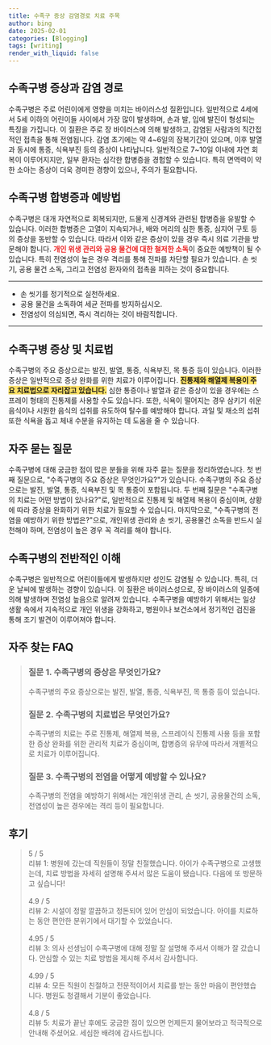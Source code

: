 ```yaml
---
title: 수족구 증상 감염경로 치료 주목
author: bing
date: 2025-02-01
categories: [Blogging]
tags: [writing]
render_with_liquid: false
---
```



<h2 id='수족구병_증상과_감염경로'>수족구병 증상과 감염 경로</h2>

<p>수족구병은 주로 어린이에게 영향을 미치는 바이러스성 질환입니다. 일반적으로 4세에서 5세 이하의 어린이들 사이에서 가장 많이 발생하며, 손과 발, 입에 발진이 형성되는 특징을 가집니다. 이 질환은 주로 장 바이러스에 의해 발생하고, 감염된 사람과의 직간접적인 접촉을 통해 전염됩니다. 감염 초기에는 약 4~6일의 잠복기간이 있으며, 이후 발열과 동시에 통증, 식욕부진 등의 증상이 나타납니다. 일반적으로 7~10일 이내에 자연 회복이 이루어지지만, 일부 환자는 심각한 합병증을 경험할 수 있습니다. 특히 면역력이 약한 소아는 증상이 더욱 경미한 경향이 있으나, 주의가 필요합니다.</p>

<h2 id='수족구병_합병증과_예방법'>수족구병 합병증과 예방법</h2>

<p>수족구병은 대개 자연적으로 회복되지만, 드물게 신경계와 관련된 합병증을 유발할 수 있습니다. 이러한 합병증은 고열이 지속되거나, 배와 머리의 심한 통증, 심지어 구토 등의 증상을 동반할 수 있습니다. 따라서 이와 같은 증상이 있을 경우 즉시 의료 기관을 방문해야 합니다. <b><span style="color: #ee2323;">개인 위생 관리와 공용 물건에 대한 철저한 소독</span></b>이 중요한 예방책이 될 수 있습니다. 특히 전염성이 높은 경우 격리를 통해 전파를 차단할 필요가 있습니다. 손 씻기, 공용 물건 소독, 그리고 전염성 환자와의 접촉을 피하는 것이 중요합니다.</p>

<hr />

<ul>
    <li>손 씻기를 정기적으로 실천하세요.</li>
    <li>공용 물건을 소독하여 세균 전파를 방지하십시오.</li>
    <li>전염성이 의심되면, 즉시 격리하는 것이 바람직합니다.</li>
</ul>

<hr />

<h2 id='수족구병_증상및_치료법'>수족구병 증상 및 치료법</h2>

<p>수족구병의 주요 증상으로는 발진, 발열, 통증, 식욕부진, 목 통증 등이 있습니다. 이러한 증상은 일반적으로 증상 완화를 위한 치료가 이루어집니다. <b><span style="background-color: #ffe066;">진통제와 해열제 복용이 주요 치료법으로 자리잡고 있습니다.</span></b> 심한 통증이나 발열과 같은 증상이 있을 경우에는 스프레이 형태의 진통제를 사용할 수도 있습니다. 또한, 식욕이 떨어지는 경우 삼키기 쉬운 음식이나 시원한 음식의 섭취를 유도하여 탈수를 예방해야 합니다. 과일 및 채소의 섭취 또한 식욕을 돕고 체내 수분을 유지하는 데 도움을 줄 수 있습니다.</p>

<h2 id='자주_묻는_질문'>자주 묻는 질문</h2>

<p>수족구병에 대해 궁금한 점이 많은 분들을 위해 자주 묻는 질문을 정리하였습니다. 첫 번째 질문으로, "수족구병의 주요 증상은 무엇인가요?"가 있습니다. 수족구병의 주요 증상으로는 발진, 발열, 통증, 식욕부진 및 목 통증이 포함됩니다. 두 번째 질문은 "수족구병의 치료는 어떤 방법이 있나요?"로, 일반적으로 진통제 및 해열제 복용이 중심이며, 상황에 따라 증상을 완화하기 위한 치료가 필요할 수 있습니다. 마지막으로, "수족구병의 전염을 예방하기 위한 방법은?"으로, 개인위생 관리와 손 씻기, 공용물건 소독을 반드시 실천해야 하며, 전염성이 높은 경우 꼭 격리를 해야 합니다.</p>

<h2 id='수족구병의_전반적인_이해'>수족구병의 전반적인 이해</h2>

<p>수족구병은 일반적으로 어린이들에게 발생하지만 성인도 감염될 수 있습니다. 특히, 더운 날씨에 발생하는 경향이 있습니다. 이 질환은 바이러스성으로, 장 바이러스의 일종에 의해 발생하며 전염성 높음으로 알려져 있습니다. 수족구병을 예방하기 위해서는 일상 생활 속에서 지속적으로 개인 위생을 강화하고, 병원이나 보건소에서 정기적인 검진을 통해 조기 발견이 이루어져야 합니다.</p>


<h2 id='자주_찾는_FAQ'>자주 찾는 FAQ</h2>
<div itemscope="" itemtype="https://schema.org/FAQPage"> 
<blockquote> 
<div itemscope="" itemprop="mainEntity" itemtype="https://schema.org/Question"> 
<h3 itemprop="name">질문 1. 수족구병의 증상은 무엇인가요?</h3> 
<div itemscope="" itemprop="acceptedAnswer" itemtype="https://schema.org/Answer"> 
<span itemprop="text"> 
<p>수족구병의 주요 증상으로는 발진, 발열, 통증, 식욕부진, 목 통증 등이 있습니다.</p> 
</span> 
</div> 
</div> 
<div itemscope="" itemprop="mainEntity" itemtype="https://schema.org/Question"> 
<h3 itemprop="name">질문 2. 수족구병의 치료법은 무엇인가요?</h3> 
<div itemscope="" itemprop="acceptedAnswer" itemtype="https://schema.org/Answer"> 
<span itemprop="text"> 
<p>수족구병의 치료는 주로 진통제, 해열제 복용, 스프레이식 진통제 사용 등을 포함한 증상 완화를 위한 관리적 치료가 중심이며, 합병증의 유무에 따라서 개별적으로 치료가 이루어집니다.</p> 
</span> 
</div> 
</div> 
<div itemscope="" itemprop="mainEntity" itemtype="https://schema.org/Question"> 
<h3 itemprop="name">질문 3. 수족구병의 전염을 어떻게 예방할 수 있나요?</h3> 
<div itemscope="" itemprop="acceptedAnswer" itemtype="https://schema.org/Answer"> 
<span itemprop="text"> 
<p>수족구병의 전염을 예방하기 위해서는 개인위생 관리, 손 씻기, 공용물건의 소독, 전염성이 높은 경우에는 격리 등이 필요합니다.</p> 
</span> 
</div> 
</div> 
</blockquote> 
</div>
<h2 id='후기'>후기</h2>
<div itemscope itemtype="https://schema.org/Product">
  <blockquote>
  <div itemprop="review" itemscope itemtype="https://schema.org/Review">
      <div itemprop="reviewRating" itemscope itemtype="https://schema.org/Rating"> <span itemprop="ratingValue">5</span> / <span itemprop="bestRating">5</span> </div>
      <span itemprop="reviewBody">리뷰 1: 병원에 갔는데 직원들이 정말 친절했습니다. 아이가 수족구병으로 고생했는데, 치료 방법을 자세히 설명해 주셔서 많은 도움이 됐습니다. 다음에 또 방문하고 싶습니다!</span>
  </div>
  <br>
  <div itemprop="review" itemscope itemtype="https://schema.org/Review">
      <div itemprop="reviewRating" itemscope itemtype="https://schema.org/Rating"> <span itemprop="ratingValue">4.9</span> / <span itemprop="bestRating">5</span> </div>
      <span itemprop="reviewBody">리뷰 2: 시설이 정말 깔끔하고 정돈되어 있어 안심이 되었습니다. 아이를 치료하는 동안 편안한 분위기에서 대기할 수 있었습니다.</span>
  </div>
  <br>
  <div itemprop="review" itemscope itemtype="https://schema.org/Review">
      <div itemprop="reviewRating" itemscope itemtype="https://schema.org/Rating"> <span itemprop="ratingValue">4.95</span> / <span itemprop="bestRating">5</span> </div>
      <span itemprop="reviewBody">리뷰 3: 의사 선생님이 수족구병에 대해 정말 잘 설명해 주셔서 이해가 잘 갔습니다. 안심할 수 있는 치료 방법을 제시해 주셔서 감사합니다.</span>
  </div>
  <br>
  <div itemprop="review" itemscope itemtype="https://schema.org/Review">
      <div itemprop="reviewRating" itemscope itemtype="https://schema.org/Rating"> <span itemprop="ratingValue">4.99</span> / <span itemprop="bestRating">5</span> </div>
      <span itemprop="reviewBody">리뷰 4: 모든 직원이 친절하고 전문적이어서 치료를 받는 동안 마음이 편안했습니다. 병원도 청결해서 기분이 좋았습니다.</span>
  </div>
  <br>
  <div itemprop="review" itemscope itemtype="https://schema.org/Review">
      <div itemprop="reviewRating" itemscope itemtype="https://schema.org/Rating"> <span itemprop="ratingValue">4.8</span> / <span itemprop="bestRating">5</span> </div>
      <span itemprop="reviewBody">리뷰 5: 치료가 끝난 후에도 궁금한 점이 있으면 언제든지 물어보라고 적극적으로 안내해 주셨어요. 세심한 배려에 감사드립니다.</span>
  </div>
  </blockquote>
</div>
